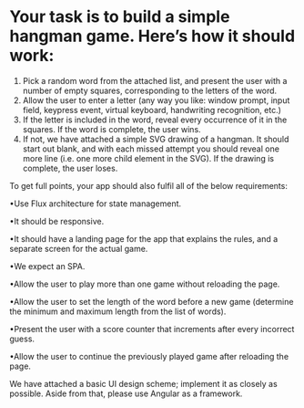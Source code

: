 # Your task is to build a simple hangman game. Here’s how it should work:

1. Pick a random word from the attached list, and present the user with a number of empty squares, corresponding to the letters of the word.
2. Allow the user to enter a letter (any way you like: window prompt, input field, keypress event, virtual keyboard, handwriting recognition, etc.)
3. If the letter is included in the word, reveal every occurrence of it in the squares. If the word is complete, the user wins.
4. If not, we have attached a simple SVG drawing of a hangman. It should start out blank, and with each missed attempt you should reveal one more line (i.e. one more child element in the SVG). If the drawing is complete, the user loses.


To get full points, your app should also fulfil all of the below requirements:

  •Use Flux architecture for state management.

  •It should be responsive.  

  •It should have a landing page for the app that explains the rules, and a separate screen for the actual game. 
 
  •We expect an SPA. 

  •Allow the user to play more than one game without reloading the page.

  •Allow the user to set the length of the word before a new game (determine the minimum and maximum length from the list of words).

  •Present the user with a score counter that increments after every incorrect guess.

  •Allow the user to continue the previously played game after reloading the page.
  

We have attached a basic UI design scheme; implement it as closely as possible. Aside from that, please use Angular as a framework.
